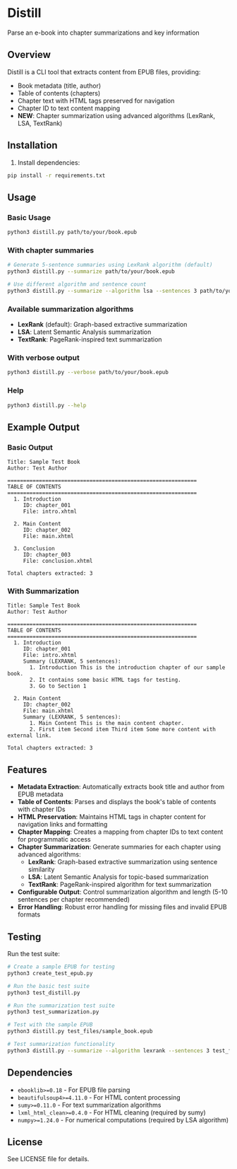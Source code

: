 # Distill
Parse an e-book into chapter summarizations and key information

## Overview
Distill is a CLI tool that extracts content from EPUB files, providing:
- Book metadata (title, author)
- Table of contents (chapters)
- Chapter text with HTML tags preserved for navigation
- Chapter ID to text content mapping
- **NEW**: Chapter summarization using advanced algorithms (LexRank, LSA, TextRank)

## Installation

1. Install dependencies:
```bash
pip install -r requirements.txt
```

## Usage

### Basic Usage
```bash
python3 distill.py path/to/your/book.epub
```

### With chapter summaries
```bash
# Generate 5-sentence summaries using LexRank algorithm (default)
python3 distill.py --summarize path/to/your/book.epub

# Use different algorithm and sentence count
python3 distill.py --summarize --algorithm lsa --sentences 3 path/to/your/book.epub
```

### Available summarization algorithms
- **LexRank** (default): Graph-based extractive summarization
- **LSA**: Latent Semantic Analysis summarization
- **TextRank**: PageRank-inspired text summarization

### With verbose output
```bash
python3 distill.py --verbose path/to/your/book.epub
```

### Help
```bash
python3 distill.py --help
```

## Example Output

### Basic Output
```
Title: Sample Test Book
Author: Test Author

============================================================
TABLE OF CONTENTS
============================================================
  1. Introduction
     ID: chapter_001
     File: intro.xhtml

  2. Main Content
     ID: chapter_002
     File: main.xhtml

  3. Conclusion
     ID: chapter_003
     File: conclusion.xhtml

Total chapters extracted: 3
```

### With Summarization
```
Title: Sample Test Book
Author: Test Author

============================================================
TABLE OF CONTENTS
============================================================
  1. Introduction
     ID: chapter_001
     File: intro.xhtml
     Summary (LEXRANK, 5 sentences):
       1. Introduction This is the introduction chapter of our sample book.
       2. It contains some basic HTML tags for testing.
       3. Go to Section 1

  2. Main Content
     ID: chapter_002
     File: main.xhtml
     Summary (LEXRANK, 5 sentences):
       1. Main Content This is the main content chapter.
       2. First item Second item Third item Some more content with external link.

Total chapters extracted: 3
```

## Features

- **Metadata Extraction**: Automatically extracts book title and author from EPUB metadata
- **Table of Contents**: Parses and displays the book's table of contents with chapter IDs
- **HTML Preservation**: Maintains HTML tags in chapter content for navigation links and formatting
- **Chapter Mapping**: Creates a mapping from chapter IDs to text content for programmatic access
- **Chapter Summarization**: Generate summaries for each chapter using advanced algorithms:
  - **LexRank**: Graph-based extractive summarization using sentence similarity
  - **LSA**: Latent Semantic Analysis for topic-based summarization
  - **TextRank**: PageRank-inspired algorithm for text summarization
- **Configurable Output**: Control summarization algorithm and length (5-10 sentences per chapter recommended)
- **Error Handling**: Robust error handling for missing files and invalid EPUB formats

## Testing

Run the test suite:
```bash
# Create a sample EPUB for testing
python3 create_test_epub.py

# Run the basic test suite
python3 test_distill.py

# Run the summarization test suite
python3 test_summarization.py

# Test with the sample EPUB
python3 distill.py test_files/sample_book.epub

# Test summarization functionality
python3 distill.py --summarize --algorithm lexrank --sentences 3 test_files/sample_book.epub
```

## Dependencies

- `ebooklib>=0.18` - For EPUB file parsing
- `beautifulsoup4>=4.11.0` - For HTML content processing
- `sumy>=0.11.0` - For text summarization algorithms
- `lxml_html_clean>=0.4.0` - For HTML cleaning (required by sumy)
- `numpy>=1.24.0` - For numerical computations (required by LSA algorithm)

## License

See LICENSE file for details.
